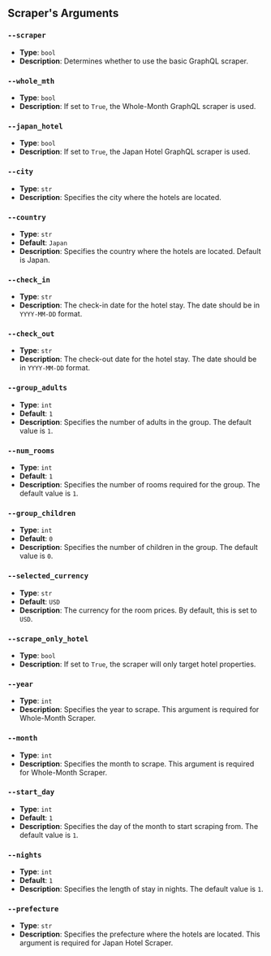 ## Scraper's Arguments

### `--scraper`
- **Type**: `bool`
- **Description**: Determines whether to use the basic GraphQL scraper.

### `--whole_mth`
- **Type**: `bool`
- **Description**: If set to `True`, the Whole-Month GraphQL scraper is used.

### `--japan_hotel`
- **Type**: `bool`
- **Description**: If set to `True`, the Japan Hotel GraphQL scraper is used.

### `--city`
- **Type**: `str`
- **Description**: Specifies the city where the hotels are located.

### `--country`
- **Type**: `str`
- **Default**: `Japan`
- **Description**: Specifies the country where the hotels are located. Default is Japan.

### `--check_in`
- **Type**: `str`
- **Description**: The check-in date for the hotel stay. The date should be in `YYYY-MM-DD` format.

### `--check_out`
- **Type**: `str`
- **Description**: The check-out date for the hotel stay. The date should be in `YYYY-MM-DD` format.

### `--group_adults`
- **Type**: `int`
- **Default**: `1`
- **Description**: Specifies the number of adults in the group. The default value is `1`.

### `--num_rooms`
- **Type**: `int`
- **Default**: `1`
- **Description**: Specifies the number of rooms required for the group. The default value is `1`.

### `--group_children`
- **Type**: `int`
- **Default**: `0`
- **Description**: Specifies the number of children in the group. The default value is `0`.

### `--selected_currency`
- **Type**: `str`
- **Default**: `USD`
- **Description**: The currency for the room prices. By default, this is set to `USD`.

### `--scrape_only_hotel`
- **Type**: `bool`
- **Description**: If set to `True`, the scraper will only target hotel properties.

### `--year`
- **Type**: `int`
- **Description**: Specifies the year to scrape. This argument is required for Whole-Month Scraper.

### `--month`
- **Type**: `int`
- **Description**: Specifies the month to scrape. This argument is required for Whole-Month Scraper.

### `--start_day`
- **Type**: `int`
- **Default**: `1`
- **Description**: Specifies the day of the month to start scraping from. The default value is `1`.

### `--nights`
- **Type**: `int`
- **Default**: `1`
- **Description**: Specifies the length of stay in nights. The default value is `1`.

### `--prefecture`
- **Type**: `str`
- **Description**: Specifies the prefecture where the hotels are located. This argument is required for Japan Hotel Scraper.